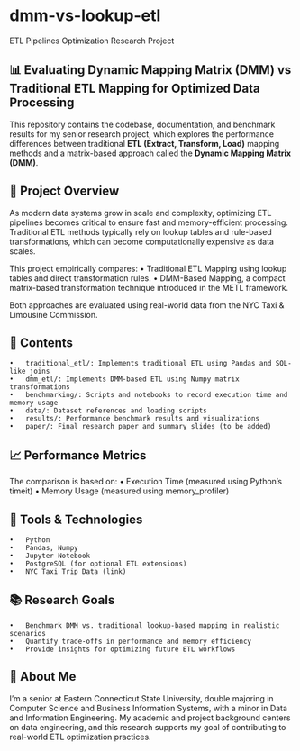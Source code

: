 # dmm-vs-lookup-etl
 ETL Pipelines Optimization Research Project

## 📊 Evaluating Dynamic Mapping Matrix (DMM) vs Traditional ETL Mapping for Optimized Data Processing

This repository contains the codebase, documentation, and benchmark results for my senior research project, which explores the performance differences between traditional **ETL (Extract, Transform, Load)** mapping methods and a matrix-based approach called the **Dynamic Mapping Matrix (DMM)**.

## 🧠 Project Overview

As modern data systems grow in scale and complexity, optimizing ETL pipelines becomes critical to ensure fast and memory-efficient processing. Traditional ETL methods typically rely on lookup tables and rule-based transformations, which can become computationally expensive as data scales.

This project empirically compares:
	•	Traditional ETL Mapping using lookup tables and direct transformation rules.
	•	DMM-Based Mapping, a compact matrix-based transformation technique introduced in the METL framework.

Both approaches are evaluated using real-world data from the NYC Taxi & Limousine Commission.

## 📂 Contents
	•	traditional_etl/: Implements traditional ETL using Pandas and SQL-like joins
	•	dmm_etl/: Implements DMM-based ETL using Numpy matrix transformations
	•	benchmarking/: Scripts and notebooks to record execution time and memory usage
	•	data/: Dataset references and loading scripts
	•	results/: Performance benchmark results and visualizations
	•	paper/: Final research paper and summary slides (to be added)

## 📈 Performance Metrics

The comparison is based on:
	•	Execution Time (measured using Python’s timeit)
	•	Memory Usage (measured using memory_profiler)

## 🔧 Tools & Technologies
	•	Python
	•	Pandas, Numpy
	•	Jupyter Notebook
	•	PostgreSQL (for optional ETL extensions)
	•	NYC Taxi Trip Data (link)

## 📚 Research Goals
	•	Benchmark DMM vs. traditional lookup-based mapping in realistic scenarios
	•	Quantify trade-offs in performance and memory efficiency
	•	Provide insights for optimizing future ETL workflows

## 🙋 About Me

I’m a senior at Eastern Connecticut State University, double majoring in Computer Science and Business Information Systems, with a minor in Data and Information Engineering. My academic and project background centers on data engineering, and this research supports my goal of contributing to real-world ETL optimization practices.